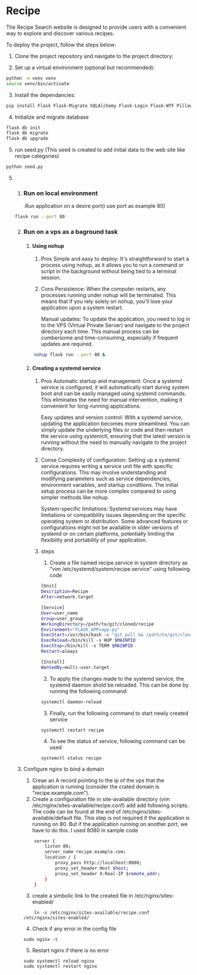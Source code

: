 # Recipe
The Recipe Search website is designed to provide users with a convenient way to explore and discover various recipes. 

To deploy the project, follow the steps below:

1. Clone the project repository and navigate to the project directory:

2. Set up a virtual environment (optional but recommended):

```bash
python -m venv venv
source venv/bin/activate
```

3. Install the dependancies:

```bash
pip install Flask Flask-Migrate SQLAlchemy Flask-Login Flask-WTF Pillow email_validator
```
4. Initialize and migrate database

```bash
flask db init
flask db migrate
flask db upgrade
```
5. run seed.py (This seed is created to add initial data to the web site like recipe categories)

```bash
python seed.py
```

5. 
    1. ### Run on local environment
        .Run application on a desire port(i use port as example 80)

    ```bash
    flask run --port 80
    ```
    2. ### Run on a vps as a baground task
        1. #### Using nohup 
            1. Pros 
                Simple and easy to deploy: It's straightforward to start a process using nohup, as it allows you to run a command or script in the background without being tied to a terminal session.
            1. Cons 
                Persistence: When the computer restarts, any processes running under nohup will be terminated. This means that if you rely solely on nohup, you'll lose your application upon a system restart.
                
                Manual updates: To update the application, you need to log in to the VPS (Virtual Private Server) and navigate to the project directory each time. This manual process can be cumbersome and time-consuming, especially if frequent updates are required.
        ```bash
            nohup flask run --port 80 &
        ```
        2. #### Creating a systemd service 
            1. Pros
                Automatic startup and management: Once a systemd service is configured, it will automatically start during system boot and can be easily managed using systemd commands. This eliminates the need for manual intervention, making it convenient for long-running applications.

                Easy updates and version control: With a systemd service, updating the application becomes more streamlined. You can simply update the underlying files or code and then restart the service using systemctl, ensuring that the latest version is running without the need to manually navigate to the project directory.
            2. Conse
                Complexity of configuration: Setting up a systemd service requires writing a service unit file with specific configurations. This may involve understanding and modifying parameters such as service dependencies, environment variables, and startup conditions. The initial setup process can be more complex compared to using simpler methods like nohup.

                System-specific limitations: Systemd services may have limitations or compatibility issues depending on the specific operating system or distribution. Some advanced features or configurations might not be available in older versions of systemd or on certain platforms, potentially limiting the flexibility and portability of your application.
            3. steps
                1. Create a file named recipe.service in system directory as "vim /etc/systemd/system/recipe.service" using following code
                ```bash
                [Unit]
                Description=Recipe
                After=network.target

                [Service]
                User=user_name
                Group=user_group
                WorkingDirectory=/path/to/git/cloned/recipe
                Environment="FLASK_APP=app.py"
                ExecStart=/usr/bin/bash -c "git pull && /path/to/git/cloned/recipe/venv/bin/flask run --port 80"
                ExecReload=/bin/kill -s HUP $MAINPID
                ExecStop=/bin/kill -s TERM $MAINPID
                Restart=always

                [Install]
                WantedBy=multi-user.target
                ```
                2. To apply the changes made to the systemd service, the systemd daemon shold be reloaded. This can be done by running the following command:
                ```bash
                systemctl daemon-reload
                ```
                3. Finally, run the following command to start newly created service
                ```code
                systemctl restart recipe
                ```
                4. To see the status of service, following command can be used
                ```code
                systemctl status recipe
                ```
    3. Configure nginx to bind a domain
        1. Creae an A record pointing to the ip of the vps that the application is running (consider the crated domain is "recipe.example.com").
        2. Create a configuration file in site-available directory (vim /etc/nginx/sites-available/recipe.conf) add add following scripts. The code can be found at the end of  /etc/nginx/sites-available/default file. This step is not required if the application is running on 80. But if the application running on another port, we have to do this. I used 8080 in sample code

        ```bash
            server {
                listen 80;
                server_name recipe.example.com;
                location / {
                    proxy_pass http://localhost:8080;
                    proxy_set_header Host $host;
                    proxy_set_header X-Real-IP $remote_addr;
                }
            }
        ```
        3. create a simbolic link to the created file in 
            /etc/nginx/sites-enabled/
        ```code
            ln -s /etc/nginx/sites-available/recipe.conf /etc/nginx/sites-enabled/
        ```
        4. Check if any error in the config file
        ```code
        sudo nginx -t
        ```
        5. Restart nginx if there is no error
        ```code
        sudo systemctl reload nginx
        sudo systemctl restart nginx
        ```
